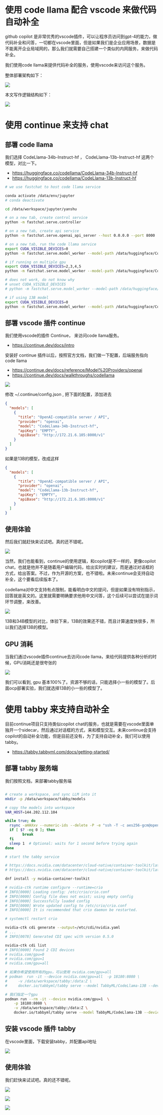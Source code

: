 # 使用 code llama 配合 vscode 来做代码自动补全

github copilot 是非常优秀的vscode插件，可以让程序员访问到gpt-4的能力，做代码补全和问答，一切都在vscode里面，但是如果我们是企业应用场景，数据是不能离开企业局域网的，那么我们就需要自己搭建一个类似的内网服务，来做代码补全。

我们使用code llama来提供代码补全的服务，使用vscode来访问这个服务。

整体部署架构如下：

![](./dia/2024.01.codellama.vscode.1.drawio.svg)

本文写作逻辑结构如下：

![](./dia/2024.01.codellama.vscode.2.drawio.svg)

# 使用 continue 来支持 chat

## 部署 code llama

我们选择 CodeLlama-34b-Instruct-hf ， CodeLlama-13b-Instruct-hf 这两个模型，对比一下。

- https://huggingface.co/codellama/CodeLlama-34b-Instruct-hf
- https://huggingface.co/codellama/CodeLlama-13b-Instruct-hf

```bash
# we use fastchat to host code llama service

conda activate /data/env/jupyter
# conda deactivate

cd /data/workspace/jupyter/yanshu

# on a new tab, create control service
python -m fastchat.serve.controller

# on a new tab, create api service
python -m fastchat.serve.openai_api_server --host 0.0.0.0 --port 8000

# on a new tab, run the code llama service
export CUDA_VISIBLE_DEVICES=0
python -m fastchat.serve.model_worker --model-path /data/huggingface/CodeLlama-34b-Instruct-hf

# if running on multiple gpu
export CUDA_VISIBLE_DEVICES=2,3,4,5
python -m fastchat.serve.model_worker --model-path /data/huggingface/CodeLlama-34b-Instruct-hf --num-gpus 4 --max-gpu-memory 20Gib --debug DEBUG

# does not work, do not know why
# unset CUDA_VISIBLE_DEVICES
# python -m fastchat.serve.model_worker --model-path /data/huggingface/CodeLlama-34b-Instruct-hf --gpus 2,3 --debug DEBUG

# if using 13B model
export CUDA_VISIBLE_DEVICES=0
python -m fastchat.serve.model_worker --model-path /data/huggingface/CodeLlama-13b-Instruct-hf --debug DEBUG

```

## 部署 vscode 插件 continue

我们使用vscode的插件 Continue， 来访问code llama服务。

- https://continue.dev/docs/intro

安装好 continue 插件以后，按照官方文档，我们做一下配置，后端服务指向 code llama

- https://continue.dev/docs/reference/Model%20Providers/openai
- https://continue.dev/docs/walkthroughs/codellama

![](imgs/2024-01-27-22-08-53.png)

修改 ~/.continue/config.json , 把下面的配置，添加进去

```json
{
  "models": [
    {
      "title": "OpenAI-compatible server / API",
      "provider": "openai",
      "model": "CodeLlama-34b-Instruct-hf",
      "apiKey": "EMPTY",
      "apiBase": "http://172.21.6.105:8000/v1"
    }
  ]
}

```

如果是13B的模型，改成这样

```json
{
  "models": [
    {
      "title": "OpenAI-compatible server / API",
      "provider": "openai",
      "model": "CodeLlama-13b-Instruct-hf",
      "apiKey": "EMPTY",
      "apiBase": "http://172.21.6.105:8000/v1"
    }
  ]
}

```

## 使用体验

然后我们就赶快来试试吧。真的还不错呢。

![](imgs/2024-01-27-22-19-09.png)

当然，我们也能看到，continue的使用逻辑，和copilot是不一样的，更像copilot chat，也就是他并不是随着用户编辑代码，给出实时的建议，而是通过对话框的方式，给出答案。不过，作为开源的方案，也不错啦。未来continue会支持自动补全，这个要看后续版本了。

codellama对中文支持有点限制，能看明白中文的提问，但是如果没有特别指示，回答就是英文的。这里就需要明确要求他用中文问答，这个后续可以尝试在提示词环节调整，来改善。

![](imgs/2024-02-01-14-40-22.png)

13B和34B模型的对比，体验下来，13B的效果还不错，而且计算速度快很多，所以我们选择13B的模型。

## GPU 消耗

当我们通过vscode插件continue去访问code llama，来给代码提供各种分析的时候，GPU消耗还是很夸张的

![](imgs/2024-01-27-22-25-58.png)

我们可以看到, gpu 基本100%了。资源不够的话，只能选择小一些的模型了。后面ocp部署实验，我们就选择13B的小一些的模型了。

# 使用 tabby 来支持自动补全

目前continue项目只支持类似copilot chat的服务，也就是需要在vscode里面单独开一个sidecar，然后通过对话框的方式，来和模型交互。未来continue会支持copilot的自动补全功能，但是目前还没有，为了支持自动补全，我们可以使用tabby。

- https://tabby.tabbyml.com/docs/getting-started/

## 部署 tabby 服务端

我们按照文档，来部署tabby服务端

```bash

# create a workspace, and sync LLM into it
mkdir -p /data/workspace/tabby/models

# copy the models into workspace
VAR_HOST=144.202.112.104

while true; do
  rsync -aHAXxv --numeric-ids --delete -P -e "ssh -T -c aes256-gcm@openssh.com -x -o Compression=no -o ProxyCommand='connect-proxy -S 172.21.1.211:18805 %h %p'" root@${VAR_HOST}:/root/.tabby/models/  /data/workspace/tabby/models/
  if [ $? -eq 0 ]; then
        break
  fi
  sleep 1  # Optional: waits for 1 second before trying again
done

# start the tabby service

# https://docs.nvidia.com/datacenter/cloud-native/container-toolkit/latest/install-guide.html#configuring-podman
# https://docs.nvidia.com/datacenter/cloud-native/container-toolkit/latest/cdi-support.html

dnf install -y nvidia-container-toolkit

# nvidia-ctk runtime configure --runtime=crio
# INFO[0000] Loading config: /etc/crio/crio.conf
# INFO[0000] Config file does not exist; using empty config
# INFO[0000] Successfully loaded config
# INFO[0000] Wrote updated config to /etc/crio/crio.conf
# INFO[0000] It is recommended that crio daemon be restarted.

# systemctl restart crio

nvidia-ctk cdi generate --output=/etc/cdi/nvidia.yaml
# ...
# INFO[0078] Generated CDI spec with version 0.5.0

nvidia-ctk cdi list
# INFO[0000] Found 2 CDI devices
# nvidia.com/gpu=0
# nvidia.com/gpu=1
# nvidia.com/gpu=all

# 如果你希望使用所有的gpu，可以使用 nvidia.com/gpu=all
# podman  run -it --device nvidia.com/gpu=all  -p 18180:8080 \
#     -v /data/workspace/tabby:/data:Z \
#     docker.io/tabbyml/tabby serve --model TabbyML/CodeLlama-13B --device cuda

# 我们指定一个gpu
podman run --rm -it --device nvidia.com/gpu=1  \
    -p 18180:8080 \
    -v /data/workspace/tabby:/data:Z \
    docker.io/tabbyml/tabby serve --model TabbyML/CodeLlama-13B --device cuda


```

## 安装 vscode 插件 tabby

在vscode里面，下载安装tabby，并配置api地址

![](imgs/2024-01-31-23-36-18.png)

## 使用体验

我们赶快来试试吧。真的还不错呢。

![](imgs/2024-01-31-23-38-41.png)

![](imgs/2024-01-31-23-39-45.png)

![](imgs/2024-01-31-23-40-12.png)

